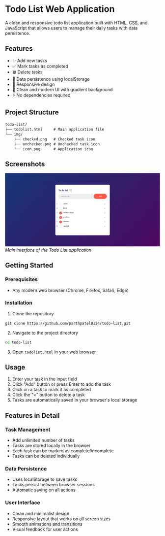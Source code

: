 # Todo List Web Application

A clean and responsive todo list application built with HTML, CSS, and JavaScript that allows users to manage their daily tasks with data persistence.

## Features

- ✨ Add new tasks
- ✅ Mark tasks as completed
- 🗑️ Delete tasks
- 💾 Data persistence using localStorage
- 📱 Responsive design
- 🎨 Clean and modern UI with gradient background
- ⚡ No dependencies required

## Project Structure

```
todo-list/
├── todolist.html     # Main application file
└── img/
    ├── checked.png   # Checked task icon
    ├── unchecked.png # Unchecked task icon
    └── icon.png      # Application icon
```


## Screenshots

![Todo List App](./img/sample.png)
*Main interface of the Todo List application*

## Getting Started

### Prerequisites
- Any modern web browser (Chrome, Firefox, Safari, Edge)

### Installation

1. Clone the repository
```bash
git clone https://github.com/parthpatel8124/todo-list.git
```

2. Navigate to the project directory
```bash
cd todo-list
```

3. Open `todolist.html` in your web browser

## Usage

1. Enter your task in the input field
2. Click "Add" button or press Enter to add the task
3. Click on a task to mark it as completed
4. Click the "×" button to delete a task
5. Tasks are automatically saved in your browser's local storage

## Features in Detail

### Task Management
- Add unlimited number of tasks
- Tasks are stored locally in the browser
- Each task can be marked as complete/incomplete
- Tasks can be deleted individually

### Data Persistence
- Uses localStorage to save tasks
- Tasks persist between browser sessions
- Automatic saving on all actions

### User Interface
- Clean and minimalist design
- Responsive layout that works on all screen sizes
- Smooth animations and transitions
- Visual feedback for user actions

